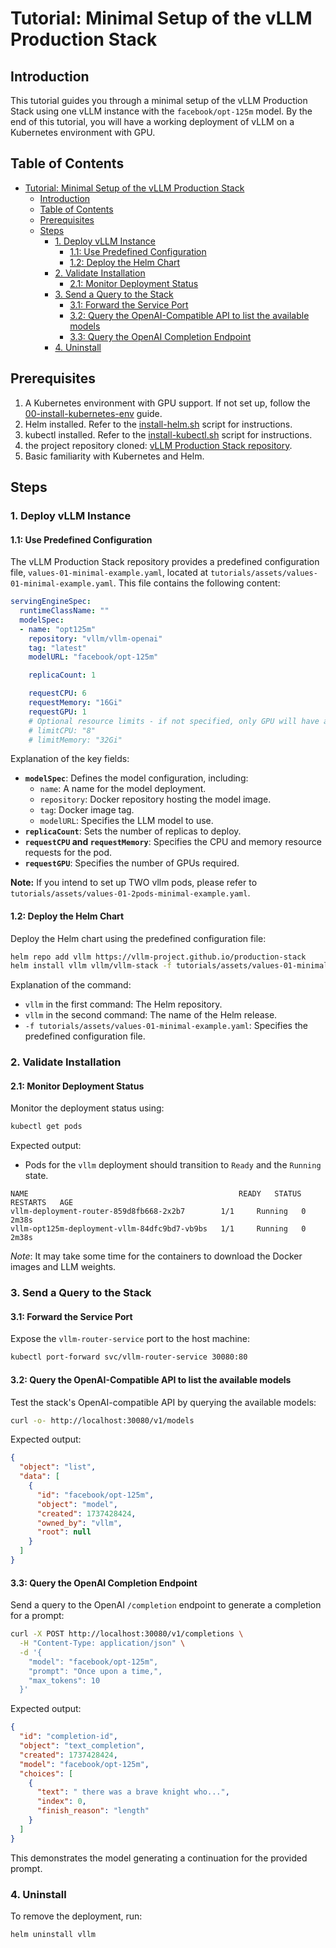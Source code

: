 # Tutorial: Minimal Setup of the vLLM Production Stack

## Introduction

This tutorial guides you through a minimal setup of the vLLM Production Stack using one vLLM instance with the `facebook/opt-125m` model. By the end of this tutorial, you will have a working deployment of vLLM on a Kubernetes environment with GPU.

## Table of Contents

- [Tutorial: Minimal Setup of the vLLM Production Stack](#tutorial-minimal-setup-of-the-vllm-production-stack)
  - [Introduction](#introduction)
  - [Table of Contents](#table-of-contents)
  - [Prerequisites](#prerequisites)
  - [Steps](#steps)
    - [1. Deploy vLLM Instance](#1-deploy-vllm-instance)
      - [1.1: Use Predefined Configuration](#11-use-predefined-configuration)
      - [1.2: Deploy the Helm Chart](#12-deploy-the-helm-chart)
    - [2. Validate Installation](#2-validate-installation)
      - [2.1: Monitor Deployment Status](#21-monitor-deployment-status)
    - [3. Send a Query to the Stack](#3-send-a-query-to-the-stack)
      - [3.1: Forward the Service Port](#31-forward-the-service-port)
      - [3.2: Query the OpenAI-Compatible API to list the available models](#32-query-the-openai-compatible-api-to-list-the-available-models)
      - [3.3: Query the OpenAI Completion Endpoint](#33-query-the-openai-completion-endpoint)
    - [4. Uninstall](#4-uninstall)

## Prerequisites

1. A Kubernetes environment with GPU support. If not set up, follow the [00-install-kubernetes-env](00-install-kubernetes-env.md) guide.
2. Helm installed. Refer to the [install-helm.sh](install-helm.sh) script for instructions.
3. kubectl installed. Refer to the [install-kubectl.sh](install-kubectl.sh) script for instructions.
4. the project repository cloned: [vLLM Production Stack repository](https://github.com/vllm-project/production-stack).
5. Basic familiarity with Kubernetes and Helm.

## Steps

### 1. Deploy vLLM Instance

#### 1.1: Use Predefined Configuration

The vLLM Production Stack repository provides a predefined configuration file, `values-01-minimal-example.yaml`, located at `tutorials/assets/values-01-minimal-example.yaml`. This file contains the following content:

```yaml
servingEngineSpec:
  runtimeClassName: ""
  modelSpec:
  - name: "opt125m"
    repository: "vllm/vllm-openai"
    tag: "latest"
    modelURL: "facebook/opt-125m"

    replicaCount: 1

    requestCPU: 6
    requestMemory: "16Gi"
    requestGPU: 1
    # Optional resource limits - if not specified, only GPU will have a limit
    # limitCPU: "8"
    # limitMemory: "32Gi"

```

Explanation of the key fields:

- **`modelSpec`**: Defines the model configuration, including:
  - `name`: A name for the model deployment.
  - `repository`: Docker repository hosting the model image.
  - `tag`: Docker image tag.
  - `modelURL`: Specifies the LLM model to use.
- **`replicaCount`**: Sets the number of replicas to deploy.
- **`requestCPU` and `requestMemory`**: Specifies the CPU and memory resource requests for the pod.
- **`requestGPU`**: Specifies the number of GPUs required.

**Note:** If you intend to set up TWO vllm pods, please refer to `tutorials/assets/values-01-2pods-minimal-example.yaml`.

#### 1.2: Deploy the Helm Chart

Deploy the Helm chart using the predefined configuration file:

```bash
helm repo add vllm https://vllm-project.github.io/production-stack
helm install vllm vllm/vllm-stack -f tutorials/assets/values-01-minimal-example.yaml
```

Explanation of the command:

- `vllm` in the first command: The Helm repository.
- `vllm` in the second command: The name of the Helm release.
- `-f tutorials/assets/values-01-minimal-example.yaml`: Specifies the predefined configuration file.

### 2. Validate Installation

#### 2.1: Monitor Deployment Status

Monitor the deployment status using:

```bash
kubectl get pods
```

Expected output:

- Pods for the `vllm` deployment should transition to `Ready` and the `Running` state.

```plaintext
NAME                                               READY   STATUS    RESTARTS   AGE
vllm-deployment-router-859d8fb668-2x2b7        1/1     Running   0          2m38s
vllm-opt125m-deployment-vllm-84dfc9bd7-vb9bs   1/1     Running   0          2m38s
```

_Note_: It may take some time for the containers to download the Docker images and LLM weights.

### 3. Send a Query to the Stack

#### 3.1: Forward the Service Port

Expose the `vllm-router-service` port to the host machine:

```bash
kubectl port-forward svc/vllm-router-service 30080:80
```

#### 3.2: Query the OpenAI-Compatible API to list the available models

Test the stack's OpenAI-compatible API by querying the available models:

```bash
curl -o- http://localhost:30080/v1/models
```

Expected output:

```json
{
  "object": "list",
  "data": [
    {
      "id": "facebook/opt-125m",
      "object": "model",
      "created": 1737428424,
      "owned_by": "vllm",
      "root": null
    }
  ]
}
```

#### 3.3: Query the OpenAI Completion Endpoint

Send a query to the OpenAI `/completion` endpoint to generate a completion for a prompt:

```bash
curl -X POST http://localhost:30080/v1/completions \
  -H "Content-Type: application/json" \
  -d '{
    "model": "facebook/opt-125m",
    "prompt": "Once upon a time,",
    "max_tokens": 10
  }'
```

Expected output:

```json
{
  "id": "completion-id",
  "object": "text_completion",
  "created": 1737428424,
  "model": "facebook/opt-125m",
  "choices": [
    {
      "text": " there was a brave knight who...",
      "index": 0,
      "finish_reason": "length"
    }
  ]
}
```

This demonstrates the model generating a continuation for the provided prompt.

### 4. Uninstall

To remove the deployment, run:

```bash
helm uninstall vllm
```
